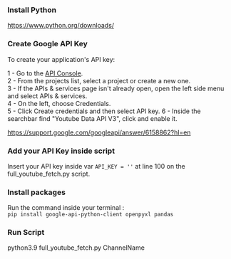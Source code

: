 ### Install Python
https://www.python.org/downloads/ 

### Create Google API Key

To create your application's API key:

1 - Go to the [API Console](https://console.cloud.google.com/welcome?project=scrapcomplo).\
2 - From the projects list, select a project or create a new one.\
3 - If the APIs & services page isn't already open, open the left side menu and select APIs & services.\
4 - On the left, choose Credentials.\
5 - Click Create credentials and then select API key.
6 - Inside the searchbar find "Youtube Data API V3", click and enable it.

https://support.google.com/googleapi/answer/6158862?hl=en 

### Add your API Key inside script

Insert your API key inside var `API_KEY = ''` at line 100 on the full_youtube_fetch.py script. 

### Install packages
Run the command inside your terminal :\
```pip install google-api-python-client openpyxl pandas``` 


### Run Script
python3.9 full_youtube_fetch.py ChannelName
